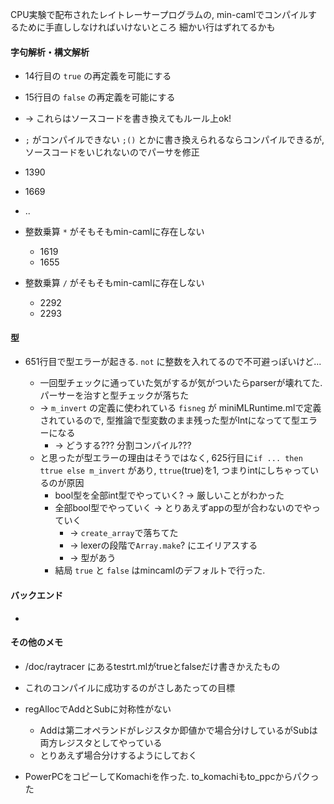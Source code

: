 
CPU実験で配布されたレイトレーサープログラムの, min-camlでコンパイルするために手直ししなければいけないところ
細かい行はずれてるかも
#### 字句解析・構文解析
* 14行目の ```true``` の再定義を可能にする
* 15行目の ```false``` の再定義を可能にする
* -> これらはソースコードを書き換えてもルール上ok!

*  ```;``` がコンパイルできない ```;()``` とかに書き換えられるならコンパイルできるが, ソースコードをいじれないのでパーサを修正
  
  * 1390
  * 1669
  * ..

* 整数乗算 ```*``` がそもそもmin-camlに存在しない
  
  * 1619
  * 1655

* 整数乗算 ```/``` がそもそもmin-camlに存在しない
  * 2292
  * 2293

#### 型
* 651行目で型エラーが起きる.  ```not``` に整数を入れてるので不可避っぽいけど...
  
  * 一回型チェックに通っていた気がするが気がついたらparserが壊れてた. パーサーを治すと型チェックが落ちた
  * ->  ```m_invert``` の定義に使われている ```fisneg``` が miniMLRuntime.mlで定義されているので, 型推論で型変数のまま残った型がIntになってて型エラーになる
    * -> どうする??? 分割コンパイル???
  * と思ったが型エラーの理由はそうではなく, 625行目に```if ... then ttrue else m_invert``` があり, ```ttrue```(true)を1, つまりintにしちゃっているのが原因
    * bool型を全部int型でやっていく? -> 厳しいことがわかった
    * 全部bool型でやっていく -> とりあえずappの型が合わないのでやっていく
      * ->  ```create_array```で落ちてた
      * -> lexerの段階で```Array.make```? にエイリアスする
      * -> 型があう
    * 結局 ```true``` と ```false``` はmincamlのデフォルトで行った.

#### バックエンド
* 

#### その他のメモ
* /doc/raytracer にあるtestrt.mlがtrueとfalseだけ書きかえたもの
* これのコンパイルに成功するのがさしあたっての目標
* regAllocでAddとSubに対称性がない
  
  * Addは第二オペランドがレジスタか即値かで場合分けしているがSubは両方レジスタとしてやっている
  * とりあえず場合分けするようにしておく

* PowerPCをコピーしてKomachiを作った. to_komachiもto_ppcからパクった